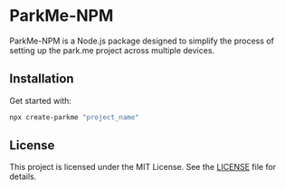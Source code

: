 # ParkMe-NPM

ParkMe-NPM is a Node.js package designed to simplify the process of setting up the park.me project across multiple devices.

## Installation

Get started with:

```bash
npx create-parkme "project_name"
```

## License

This project is licensed under the MIT License. See the [LICENSE](LICENSE) file for details.
